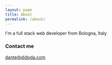 ```yaml
---
layout: page
title: About
permalink: /about/
---
```


I'm a full stack web developer from Bologna, Italy

### Contact me

[dante@didoda.com](mailto:dante@didoda.com)